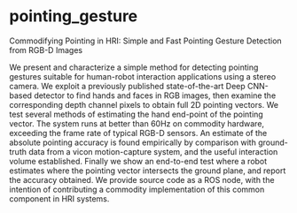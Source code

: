 # pointing_gesture

Commodifying Pointing in HRI: Simple and Fast Pointing Gesture Detection from RGB-D Images
 
We present and characterize a simple method for detecting pointing gestures suitable for human-robot interaction applications using a stereo camera. We exploit a previously published state-of-the-art Deep CNN-based detector to find hands and faces in RGB images, then examine the corresponding depth channel pixels to obtain full 2D pointing vectors. We test several methods of estimating the hand end-point of the pointing vector. The system runs at better than 60Hz on commodity hardware, exceeding the frame rate of typical RGB-D sensors. An estimate of the absolute pointing accuracy is found empirically by comparison with ground-truth data from a vicon motion-capture system, and the useful interaction volume established. Finally  we show an end-to-end test where a robot estimates where the pointing vector intersects the ground plane, and report the accuracy obtained. We provide source code as a ROS node, with the intention of contributing a commodity implementation of this common component in HRI systems.
